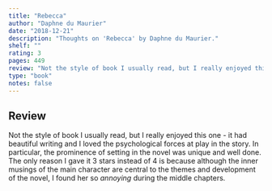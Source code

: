 ```yaml
---
title: "Rebecca"
author: "Daphne du Maurier"
date: "2018-12-21"
description: "Thoughts on 'Rebecca' by Daphne du Maurier."
shelf: ""
rating: 3
pages: 449
review: "Not the style of book I usually read, but I really enjoyed this one - it had beautiful writing and I loved the psychological forces at play in the story. In particular, the prominence of setting in the novel was unique and well done. The only reason I gave it 3 stars instead of 4 is because although the inner musings of the main character are central to the themes and development of the novel, I found her so <i>annoying</i> during the middle chapters."
type: "book"
notes: false
---
```


## Review

Not the style of book I usually read, but I really enjoyed this one - it had beautiful writing and I loved the psychological forces at play in the story. In particular, the prominence of setting in the novel was unique and well done. The only reason I gave it 3 stars instead of 4 is because although the inner musings of the main character are central to the themes and development of the novel, I found her so _annoying_ during the middle chapters.
